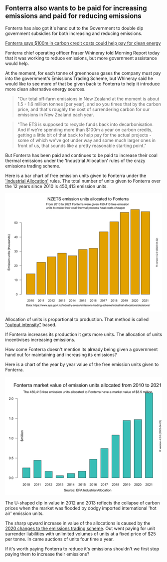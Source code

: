 ## Fonterra also wants to be paid for increasing emissions and paid for reducing emissions 

Fonterra has also got it's hand out to the Government to double dip government subsidies for both increasing and reducing emissions.

[Fonterra says $100m in carbon credit costs could help pay for clean energy](https://www.rnz.co.nz/news/business/490569/fonterra-says-100m-in-carbon-credit-costs-could-help-pay-for-clean-energy)

Fonterra chief operating officer Fraser Whineray told Morning Report today that it was working to reduce emissions, but more government assistance would help.

At the moment, for each tonne of greenhouse gases the company must pay into the government's Emissions Trading Scheme, but Whineray said he would like to see more of that be given back to Fonterra to help it introduce more clean alternative energy sources.

> "Our total off-farm emissions in New Zealand at the moment is about 1.5 - 1.6 million tonnes [per year], and so you times that by the carbon price, and that's roughly the cost of surrendering carbon for our emissions in New Zealand each year.

> "The ETS is supposed to recycle funds back into decarbonisation. And if we're spending more than $100m a year on carbon credits, getting a little bit of that back to help pay for the actual projects - some of which we've got under way and some much larger ones in front of us, that sounds like a pretty reasonable starting point."

But Fonterra has been paid and continues to be paid to increase their coal thermal emissions under the 'Industrial Allocation' rules of the crazy emissions trading scheme.

Here is a bar chart of free emission units given to Fonterra under the ['Industrial Allocation'](https://www.epa.govt.nz/industry-areas/emissions-trading-scheme/industrial-allocations/) rules. The total number of units given to Fonterra over the 12 years since 2010 is 450,413 emission units.

![](Fonterra-2010-2021-allocations_720-540font11.svg)

Allocation of units is proportional to production. That method is called ["output intensity"](https://en.wikipedia.org/wiki/New_Zealand_Emissions_Trading_Scheme#Allocation_of_NZ_Units_to_trade-exposed_activities) based.

If Fonterra increases its production it gets more units. The allocation of units incentivises increasing emissions.

How come Fonterra doesn't mention its already being given a government hand out for maintaining and increasing its emissions?

Here is a chart of the year by year value of the free emission units given to Fonterra.

![](Fonterra-units-marketvalue-720by540.svg)

The U-shaped dip in value in 2012 and 2013 reflects the collapse of carbon prices when the market was flooded by dodgy imported international 'hot air' emission units.

The sharp upward increase in value of the allocations is caused by the [2020 changes to the emissions trading scheme](https://www.epa.govt.nz/industry-areas/emissions-trading-scheme/changes-to-the-ets/). Out went paying for unit surrender liabilities with unlimited volumes of units at a fixed price of $25 per tonne. In came auctions of units four time a year.

If it's worth paying Fonterra to reduce it's emissions shouldn't we first stop paying them to increase their emissions?
